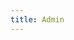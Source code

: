 ```yaml
---
title: Admin
---
```

<script src="https://identity.netlify.com/v1/netlify-identity-widget.js"></script>
<script>
  if (window.netlifyIdentity) {
    window.netlifyIdentity.on("init", user => {
      if (!user) {
        window.netlifyIdentity.on("login", () => {
          document.location.href = "/admin/";
        });
      }
    });
  }
</script>
<script src="https://unpkg.com/netlify-cms@^2.0.0/dist/netlify-cms.js"></script>